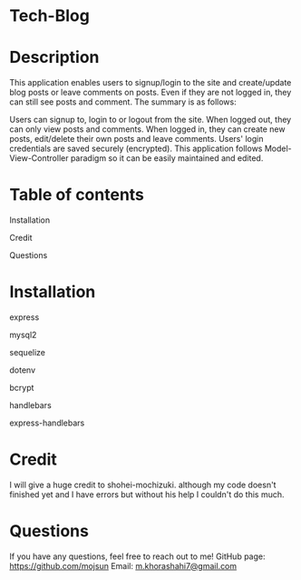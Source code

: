 # Tech-Blog

# Description

This application enables users to signup/login to the site and create/update blog posts or leave comments on posts. Even if they are not logged in, they can still see posts and comment. The summary is as follows:

Users can signup to, login to or logout from the site.
When logged out, they can only view posts and comments.
When logged in, they can create new posts, edit/delete their own posts and leave comments.
Users' login credentials are saved securely (encrypted).
This application follows Model-View-Controller paradigm so it can be easily maintained and edited.

# Table of contents

Installation

Credit

Questions

# Installation

express

mysql2

sequelize

dotenv

bcrypt

handlebars

express-handlebars

# Credit

I will give a huge credit to shohei-mochizuki. although my code doesn't finished yet and I have errors but without his help I couldn't do this much.

# Questions

If you have any questions, feel free to reach out to me!
GitHub page: https://github.com/mojsun
Email: m.khorashahi7@gmail.com
